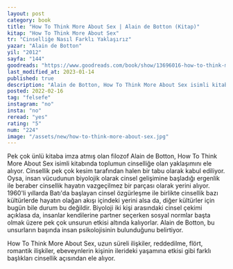 ```yaml
---
layout: post
category: book
title: "How To Think More About Sex | Alain de Botton (Kitap)"
kitap: "How To Think More About Sex"
tr: "Cinselliğe Nasıl Farklı Yaklaşırız"
yazar: "Alain de Botton"
yil: "2012"
sayfa: "144"
goodreads: "https://www.goodreads.com/book/show/13696016-how-to-think-more-about-sex"
last_modified_at: 2023-01-14 
published: true
description: "Alain de Botton, How To Think More About Sex isimli kitabında toplumun cinselliğe olan yaklaşımını ele alıyor."  
posted: 2022-02-16
tag: "felsefe"
instagram: "no"
insta: "no"
reread: "yes"
rating: "5"
num: "224"
image: "/assets/new/how-to-think-more-about-sex.jpg"
---
```


Pek çok ünlü kitaba imza atmış olan filozof Alain de Botton, How To Think More About Sex isimli kitabında toplumun cinselliğe olan yaklaşımını ele alıyor. Cinsellik pek çok kesim tarafından halen bir tabu olarak kabul ediliyor. Oysa, insan vücudunun biyolojik olarak cinsel gelişimine başladığı ergenlik ile beraber cinsellik hayatın vazgeçilmez bir parçası olarak yerini alıyor. 1960'li yıllarda Batı'da başlayan cinsel özgürleşme ile birlikte cinsellik bazı kültürlerde hayatın olağan akışı içindeki yerini alsa da, diğer kültürler için bugün bile durum bu değildir. Biyoloji iki kişi arasındaki cinsel çekimi açıklasa da, insanlar kendilerine partner seçerken sosyal normlar başta olmak üzere pek çok unsurun etkisi altında kalıyorlar. Alain de Botton, bu unsurların başında insan psikolojisinin bulunduğunu belirtiyor.

How To Think More About Sex, uzun süreli ilişkiler, reddedilme, flört, romantik ilişkiler, ebeveynlerin kişinin ilerideki yaşamına etkisi gibi farklı başlıkları cinsellik açısından ele alıyor.
